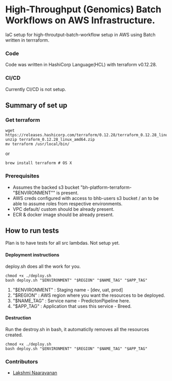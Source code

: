 # High-Throughput (Genomics) Batch Workflows on AWS Infrastructure.

IaC setup for high-throutput-batch-workflow setup in AWS using Batch written in terrraform.
### Code
Code was written in HashiCorp Language(HCL) with terraform v0.12.28.
### CI/CD
Currently CI/CD is not setup.
## Summary of set up
### Get terraform
```shell
wget https://releases.hashicorp.com/terraform/0.12.28/terraform_0.12.28_linux_amd64.zip
unzip terraform_0.12.28_linux_amd64.zip
mv terraform /usr/local/bin/
```
or 
```shell
brew install terraform # OS X 
```
### Prerequisites
 - Assumes the backed s3 bucket "bh-platform-terraform-"$ENVIRONMENT"" is present.
 - AWS creds configured with access to bhb-users s3 bucket / an to be able to assume roles from respective environments.
 - VPC default/ custom should be already present.
 - ECR & docker image should be already present.

## How to run tests
 Plan is to have tests for all src lambdas. Not setup yet.
#### Deployment instructions 
deploy.sh does all the work for you.
```
chmod +x ./deploy.sh
bash deploy.sh "$ENVIRONMENT" "$REGION" "$NAME_TAG" "$APP_TAG"
```
1. "$ENVIRONMENT" : Staging name - [dev, uat, prod]
2. "$REGION" : AWS region where you want the resources to be deployed.
3. "$NAME_TAG" : Service name - PredictonPipeline here.
4. "$APP_TAG" : Application that uses this service - Breed.

#### Destruction
Run the destroy.sh in bash, it automaticlly removes all the resources created.
```shell
chmod +x ./deploy.sh
bash deploy.sh "$ENVIRONMENT" "$REGION" "$NAME_TAG" "$APP_TAG"
```
### Contributors
 - [Lakshmi Naarayanan](https://github.com/iamlmn) 